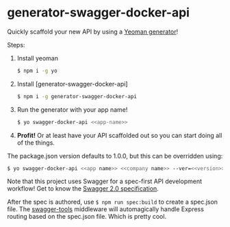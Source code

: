 # generator-swagger-docker-api

Quickly scaffold your new API by using a [Yeoman generator](http://yeoman.io/)!

Steps:

1. Install yeoman
    ```bash
    $ npm i -g yo
    ```
1. Install [generator-swagger-docker-api]
    ```bash
    $ npm i -g generator-swagger-docker-api
    ```
1. Run the generator with your app name!
    ```bash
    $ yo swagger-docker-api <<app-name>>
    ```
1. **Profit!** Or at least have your API scaffolded out so you can start doing all of the things.

The package.json version defaults to 1.0.0, but this can be overridden using:
```bash
$ yo swagger-docker-api <<app name>> <<company name>> --ver=<<version>>
```

Note that this project uses Swagger for a spec-first API development workflow! Get to know the [Swagger 2.0 specification](https://github.com/OAI/OpenAPI-Specification/blob/master/versions/2.0.md).

After the spec is authored, use `$ npm run spec:build` to create a spec.json file. The [swagger-tools](https://github.com/apigee-127/swagger-tools/blob/master/docs/Middleware.md) middleware will automagically handle Express routing based on the spec.json file. Which is pretty cool.
